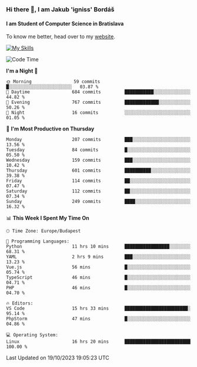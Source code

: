 ### Hi there 👋, I am Jakub 'igniss' Bordáš

#### I am Student of Computer Science in Bratislava
To know me better, head over to my [website](https://bordas.sk).

[![My Skills](https://skillicons.dev/icons?i=js,html,css,figma,svelte,java,kotlin,python,postgresql,typescript,nest,nodejs)](https://bordas.sk)


<!--START_SECTION:waka-->
![Code Time](http://img.shields.io/badge/Code%20Time-1%2C239%20hrs%2040%20mins-blue)

**I'm a Night 🦉** 

```text
🌞 Morning                59 commits          █░░░░░░░░░░░░░░░░░░░░░░░░   03.87 % 
🌆 Daytime                684 commits         ███████████░░░░░░░░░░░░░░   44.82 % 
🌃 Evening                767 commits         █████████████░░░░░░░░░░░░   50.26 % 
🌙 Night                  16 commits          ░░░░░░░░░░░░░░░░░░░░░░░░░   01.05 % 
```
📅 **I'm Most Productive on Thursday** 

```text
Monday                   207 commits         ███░░░░░░░░░░░░░░░░░░░░░░   13.56 % 
Tuesday                  84 commits          █░░░░░░░░░░░░░░░░░░░░░░░░   05.50 % 
Wednesday                159 commits         ███░░░░░░░░░░░░░░░░░░░░░░   10.42 % 
Thursday                 601 commits         ██████████░░░░░░░░░░░░░░░   39.38 % 
Friday                   114 commits         ██░░░░░░░░░░░░░░░░░░░░░░░   07.47 % 
Saturday                 112 commits         ██░░░░░░░░░░░░░░░░░░░░░░░   07.34 % 
Sunday                   249 commits         ████░░░░░░░░░░░░░░░░░░░░░   16.32 % 
```


📊 **This Week I Spent My Time On** 

```text
🕑︎ Time Zone: Europe/Budapest

💬 Programming Languages: 
Python                   11 hrs 10 mins      █████████████████░░░░░░░░   68.31 % 
YAML                     2 hrs 9 mins        ███░░░░░░░░░░░░░░░░░░░░░░   13.23 % 
Vue.js                   56 mins             █░░░░░░░░░░░░░░░░░░░░░░░░   05.74 % 
TypeScript               46 mins             █░░░░░░░░░░░░░░░░░░░░░░░░   04.71 % 
PHP                      46 mins             █░░░░░░░░░░░░░░░░░░░░░░░░   04.70 % 

🔥 Editors: 
VS Code                  15 hrs 33 mins      ████████████████████████░   95.14 % 
PhpStorm                 47 mins             █░░░░░░░░░░░░░░░░░░░░░░░░   04.86 % 

💻 Operating System: 
Linux                    16 hrs 20 mins      █████████████████████████   100.00 % 
```


 Last Updated on 19/10/2023 19:05:23 UTC
<!--END_SECTION:waka-->
